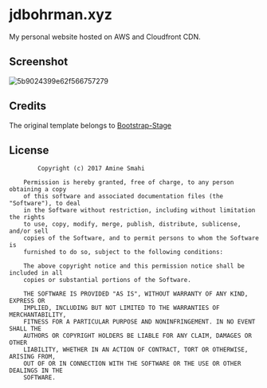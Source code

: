 # jdbohrman.xyz
My personal website hosted on AWS and Cloudfront CDN.

## Screenshot
![5b9024399e62f566757279](https://user-images.githubusercontent.com/24621701/45114684-8c546100-b145-11e8-91a2-545bd2f0c289.gif)

## Credits
The original template belongs to [Bootstrap-Stage](https://github.com/Bootstrap-Stage/flatfolio)

## License

            Copyright (c) 2017 Amine Smahi

        Permission is hereby granted, free of charge, to any person obtaining a copy
        of this software and associated documentation files (the "Software"), to deal
        in the Software without restriction, including without limitation the rights
        to use, copy, modify, merge, publish, distribute, sublicense, and/or sell
        copies of the Software, and to permit persons to whom the Software is
        furnished to do so, subject to the following conditions:

        The above copyright notice and this permission notice shall be included in all
        copies or substantial portions of the Software.

        THE SOFTWARE IS PROVIDED "AS IS", WITHOUT WARRANTY OF ANY KIND, EXPRESS OR
        IMPLIED, INCLUDING BUT NOT LIMITED TO THE WARRANTIES OF MERCHANTABILITY,
        FITNESS FOR A PARTICULAR PURPOSE AND NONINFRINGEMENT. IN NO EVENT SHALL THE
        AUTHORS OR COPYRIGHT HOLDERS BE LIABLE FOR ANY CLAIM, DAMAGES OR OTHER
        LIABILITY, WHETHER IN AN ACTION OF CONTRACT, TORT OR OTHERWISE, ARISING FROM,
        OUT OF OR IN CONNECTION WITH THE SOFTWARE OR THE USE OR OTHER DEALINGS IN THE
        SOFTWARE.


